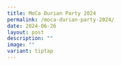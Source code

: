 ```yaml
---
title: MoCa Durian Party 2024
permalink: /moca-durian-party-2024/
date: 2024-06-26
layout: post
description: ""
image: ""
variant: tiptap
---
```

